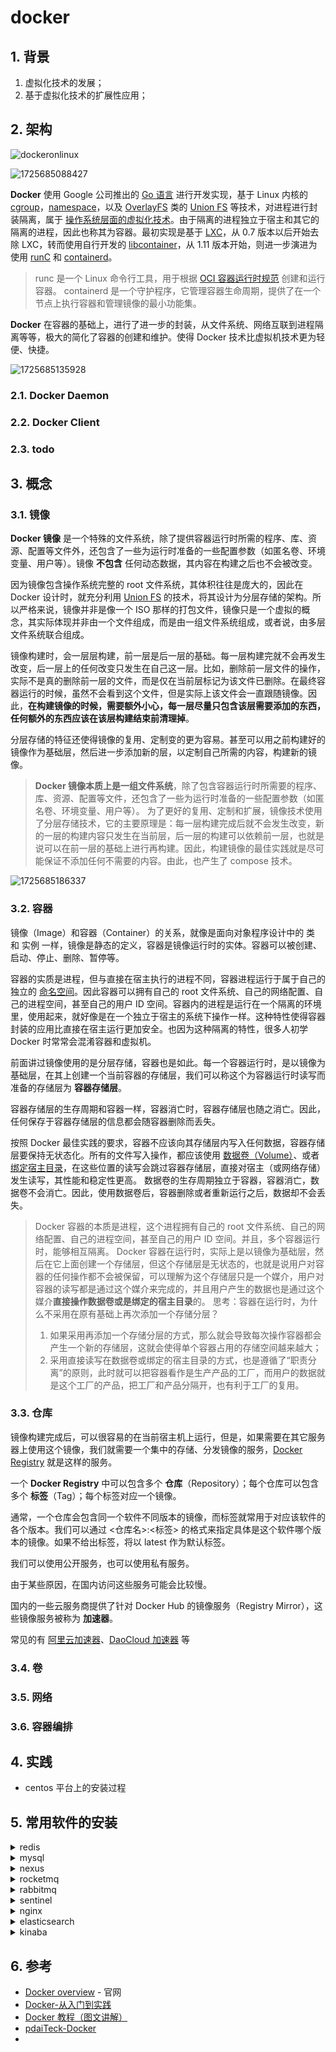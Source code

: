 # docker

## 1. 背景

1. 虚拟化技术的发展；
2. 基于虚拟化技术的扩展性应用；

## 2. 架构

![dockeronlinux](./docker/image/docker-on-linux.png)

![1725685088427](./docker/image/1725685088427.png)

**Docker** 使用 Google 公司推出的 [Go 语言](https://golang.google.cn/) 进行开发实现，基于 Linux 内核的 [cgroup](https://zh.wikipedia.org/wiki/Cgroups)，[namespace](https://en.wikipedia.org/wiki/Linux_namespaces)，以及 [OverlayFS](https://docs.docker.com/storage/storagedriver/overlayfs-driver/) 类的 [Union FS](https://en.wikipedia.org/wiki/Union_mount) 等技术，对进程进行封装隔离，属于 [操作系统层面的虚拟化技术](https://en.wikipedia.org/wiki/Operating-system-level_virtualization)。由于隔离的进程独立于宿主和其它的隔离的进程，因此也称其为容器。最初实现是基于 [LXC](https://linuxcontainers.org/lxc/introduction/)，从 0.7 版本以后开始去除 LXC，转而使用自行开发的 [libcontainer](https://github.com/docker/libcontainer)，从 1.11 版本开始，则进一步演进为使用 [runC](https://github.com/opencontainers/runc) 和 [containerd](https://github.com/containerd/containerd)。

> runc 是一个 Linux 命令行工具，用于根据 [OCI 容器运行时规范](https://github.com/opencontainers/runtime-spec) 创建和运行容器。
> containerd 是一个守护程序，它管理容器生命周期，提供了在一个节点上执行容器和管理镜像的最小功能集。

**Docker** 在容器的基础上，进行了进一步的封装，从文件系统、网络互联到进程隔离等等，极大的简化了容器的创建和维护。使得 Docker 技术比虚拟机技术更为轻便、快捷。

![1725685135928](./docker/image/1725685135928.png)

### 2.1. Docker Daemon

### 2.2. Docker Client

### 2.3. todo

## 3. 概念

### 3.1. 镜像

**Docker 镜像** 是一个特殊的文件系统，除了提供容器运行时所需的程序、库、资源、配置等文件外，还包含了一些为运行时准备的一些配置参数（如匿名卷、环境变量、用户等）。镜像 **不包含** 任何动态数据，其内容在构建之后也不会被改变。

因为镜像包含操作系统完整的 root 文件系统，其体积往往是庞大的，因此在 Docker 设计时，就充分利用 [Union FS](https://en.wikipedia.org/wiki/Union_mount) 的技术，将其设计为分层存储的架构。所以严格来说，镜像并非是像一个 ISO 那样的打包文件，镜像只是一个虚拟的概念，其实际体现并非由一个文件组成，而是由一组文件系统组成，或者说，由多层文件系统联合组成。

镜像构建时，会一层层构建，前一层是后一层的基础。每一层构建完就不会再发生改变，后一层上的任何改变只发生在自己这一层。比如，删除前一层文件的操作，实际不是真的删除前一层的文件，而是仅在当前层标记为该文件已删除。在最终容器运行的时候，虽然不会看到这个文件，但是实际上该文件会一直跟随镜像。因此，**在构建镜像的时候，需要额外小心，每一层尽量只包含该层需要添加的东西，任何额外的东西应该在该层构建结束前清理掉**。

分层存储的特征还使得镜像的复用、定制变的更为容易。甚至可以用之前构建好的镜像作为基础层，然后进一步添加新的层，以定制自己所需的内容，构建新的镜像。

> **Docker 镜像本质上是一组文件系统**，除了包含容器运行时所需要的程序、库、资源、配置等文件，还包含了一些为运行时准备的一些配置参数（如匿名卷、环境变量、用户等）。
> 为了更好的复用、定制和扩展，镜像技术使用了分层存储技术，它的主要原理是：每一层构建完成后就不会发生改变，新的一层的构建内容只发生在当前层，后一层的构建可以依赖前一层，也就是说可以在前一层的基础上进行再构建。因此，构建镜像的最佳实践就是尽可能保证不添加任何不需要的内容。由此，也产生了 compose 技术。

![1725685186337](./docker/image/1725685186337.png)

### 3.2. 容器

镜像（Image）和容器（Container）的关系，就像是面向对象程序设计中的 类 和 实例 一样，镜像是静态的定义，容器是镜像运行时的实体。容器可以被创建、启动、停止、删除、暂停等。

容器的实质是进程，但与直接在宿主执行的进程不同，容器进程运行于属于自己的独立的 [命名空间](https://en.wikipedia.org/wiki/Linux_namespaces)。因此容器可以拥有自己的 root 文件系统、自己的网络配置、自己的进程空间，甚至自己的用户 ID 空间。容器内的进程是运行在一个隔离的环境里，使用起来，就好像是在一个独立于宿主的系统下操作一样。这种特性使得容器封装的应用比直接在宿主运行更加安全。也因为这种隔离的特性，很多人初学 Docker 时常常会混淆容器和虚拟机。

前面讲过镜像使用的是分层存储，容器也是如此。每一个容器运行时，是以镜像为基础层，在其上创建一个当前容器的存储层，我们可以称这个为容器运行时读写而准备的存储层为 **容器存储层**。

容器存储层的生存周期和容器一样，容器消亡时，容器存储层也随之消亡。因此，任何保存于容器存储层的信息都会随容器删除而丢失。

按照 Docker 最佳实践的要求，容器不应该向其存储层内写入任何数据，容器存储层要保持无状态化。所有的文件写入操作，都应该使用 [数据卷（Volume）](/docker_practice/data_management/volume)、或者 [绑定宿主目录](/docker_practice/data_management/bind-mounts)，在这些位置的读写会跳过容器存储层，直接对宿主（或网络存储）发生读写，其性能和稳定性更高。
数据卷的生存周期独立于容器，容器消亡，数据卷不会消亡。因此，使用数据卷后，容器删除或者重新运行之后，数据却不会丢失。

> Docker 容器的本质是进程，这个进程拥有自己的 root 文件系统、自己的网络配置、自己的进程空间，甚至自己的用户 ID 空间。并且，多个容器运行时，能够相互隔离。
> Docker 容器在运行时，实际上是以镜像为基础层，然后在它上面创建一个存储层，但这个存储层是无状态的，也就是说用户对容器的任何操作都不会被保留，可以理解为这个存储层只是一个媒介，用户对容器的读写都是通过这个媒介来完成的，并且用户产生的数据也是通过这个媒介**直接操作数据卷或是绑定的宿主目录**的。
> 思考：容器在运行时，为什么不采用在原有基础上再次添加一个存储分层？
>
> 1. 如果采用再添加一个存储分层的方式，那么就会导致每次操作容器都会产生一个新的存储层，这就会使得单个容器占用的存储空间越来越大；
> 2. 采用直接读写在数据卷或绑定的宿主目录的方式，也是遵循了“职责分离”的原则，此时就可以把容器看作是生产产品的工厂，而用户的数据就是这个工厂的产品，把工厂和产品分隔开，也有利于工厂的复用。

### 3.3. 仓库

镜像构建完成后，可以很容易的在当前宿主机上运行，但是，如果需要在其它服务器上使用这个镜像，我们就需要一个集中的存储、分发镜像的服务，[Docker Registry](/docker_practice/repository/registry) 就是这样的服务。

一个 **Docker Registry** 中可以包含多个 **仓库**（Repository）；每个仓库可以包含多个 **标签**（Tag）；每个标签对应一个镜像。

通常，一个仓库会包含同一个软件不同版本的镜像，而标签就常用于对应该软件的各个版本。我们可以通过 <仓库名>:<标签> 的格式来指定具体是这个软件哪个版本的镜像。如果不给出标签，将以 latest 作为默认标签。

我们可以使用公开服务，也可以使用私有服务。

由于某些原因，在国内访问这些服务可能会比较慢。

国内的一些云服务商提供了针对 Docker Hub 的镜像服务（Registry Mirror），这些镜像服务被称为 **加速器**。

常见的有 [阿里云加速器](https://www.aliyun.com/product/acr?source=5176.11533457&userCode=8lx5zmtu)、[DaoCloud 加速器](https://www.daocloud.io/mirror#accelerator-doc) 等

### 3.4. 卷

### 3.5. 网络

### 3.6. 容器编排

## 4. 实践

- centos 平台上的安装过程

## 5. 常用软件的安装

<details>

<summary>redis</summary>

<<< @./docker/snippet/redis.snippet.md

</details>

<details>

<summary>mysql</summary>

<<< @./docker/snippet/mysql.snippet.md

</details>

<details>

<summary>nexus</summary>

<<< @./docker/snippet/nexus.snippet.md

</details>

<details>

<summary>rocketmq</summary>

<<< @./docker/snippet/rocketmq.snippet.md

</details>

<details>

<summary>rabbitmq</summary>

<<< @./docker/snippet/rabbitmq.snippet.md

</details>

<details>

<summary>sentinel</summary>

<<< @./docker/snippet/sentinel.snippet.md

</details>

<details>

<summary>nginx</summary>

<<< @./docker/snippet/nginx.snippet.md

</details>

<details>

<summary>elasticsearch</summary>

<<< @./docker/snippet/elasticsearch.snippet.md

</details>

<details>

<summary>kinaba</summary>

<<< @./docker/snippet/kinaba.snippet.md

</details>

## 6. 参考

- [Docker overview](https://docs.docker.com/get-started/overview/#running-more-workloads-on-the-same-hardware) - 官网
- [Docker-从入门到实践](https://yeasy.gitbook.io/docker_practice/)
- [Docker 教程（图文讲解）](https://www.quanxiaoha.com/docker/docker-tutorial.html)
- [pdaiTeck-Docker](https://pdai.tech/md/devops/docker/docker-00-overview.html)
-
